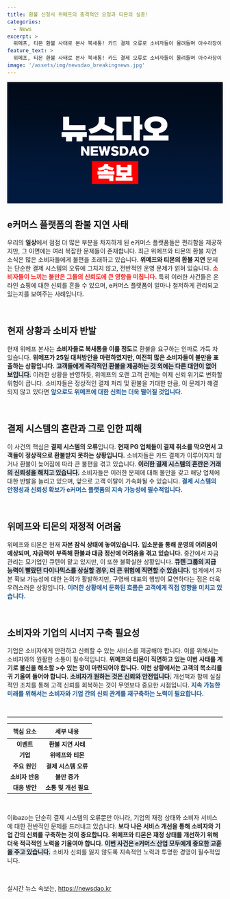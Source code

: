 ```yaml
---
title: 환불 신청서 위메프의 충격적인 요청과 티몬의 실종!
categories:
  - News
excerpt: >
  위메프, 티몬 환불 사태로 본사 북새통! 카드 결제 오류로 소비자들이 몰려들며 아수라장이 된 상황. 대규모 자본 문제와 대표 행방 논란까지, e커머스의 어두운 민낯이 드러났다. 클릭하고 자세한 내용을 확인하세요!
feature_text: >
  위메프, 티몬 환불 사태로 본사 북새통! 카드 결제 오류로 소비자들이 몰려들며 아수라장이 된 상황. 대규모 자본 문제와 대표 행방 논란까지, e커머스의 어두운 민낯이 드러났다. 클릭하고 자세한 내용을 확인하세요!
image: '/assets/img/newsdao_breakingnews.jpg'
---
```


<p><img src="/assets/img/newsdao_breakingnews.jpg" alt="cryptoinkorea 속보" /></p>

<h2 data-ke-size="size26">e커머스 플랫폼의 환불 지연 사태</h2>

<p data-ke-size="size16">우리의 <b>일상</b>에서 점점 더 많은 부분을 차지하게 된 e커머스 플랫폼들은 편리함을 제공하지만, 그 이면에는 여러 복잡한 문제들이 존재합니다. 최근 위메프와 티몬의 환불 지연 소식은 많은 소비자들에게 불편을 초래하고 있습니다. <b>위메프와 티몬의 환불 지연</b> 문제는 단순한 결제 시스템의 오류에 그치지 않고, 전반적인 운영 문제가 얽혀 있습니다. <b><span style="color: #ee2323;">소비자들이 느끼는 불만은 그들의 신뢰도에 큰 영향을 미칩니다.</span></b> 특히 이러한 사건들은 온라인 쇼핑에 대한 신뢰를 흔들 수 있으며, e커머스 플랫폼이 얼마나 철저하게 관리되고 있는지를 보여주는 사례입니다.</p>

<p data-ke-size="size16">&nbsp;</p>

<h2 data-ke-size="size26">현재 상황과 소비자 반발</h2>

<p data-ke-size="size16">현재 위메프 본사는 <b>소비자들로 북새통을 이룰 정도</b>로 환불을 요구하는 인파로 가득 차 있습니다. <b>위메프가 25일 대처방안을 마련하였지만, 여전히 많은 소비자들이 불만을 표출하는 상황입니다.</b> <b><span style="background-color: #21538527;">고객들에게 즉각적인 환불을 제공하는 것 외에는 다른 대안이 없어 보입니다.</span></b> 이러한 상황을 반영하듯, 위메프의 오랜 고객 관계는 이제 신뢰 위기로 변화할 위험이 큽니다. 소비자들은 정상적인 결제 처리 및 환불을 기대한 만큼, 이 문제가 해결되지 않고 있다면 <b><span style="color: #1a5490;">앞으로도 위메프에 대한 신뢰는 더욱 떨어질 것입니다.</span></b></p>

<p data-ke-size="size16">&nbsp;</p>

<h2 data-ke-size="size26">결제 시스템의 혼란과 그로 인한 피해</h2>

<p data-ke-size="size16">이 사건의 핵심은 <b>결제 시스템의 오류</b>입니다. <b>현재 PG 업체들이 결제 취소를 막으면서 고객들이 정상적으로 환불받지 못하는 상황입니다.</b> 소비자들은 카드 결제가 이루어지지 않거나 환불이 늦어짐에 따라 큰 불편을 겪고 있습니다. <b><span style="background-color: #21538527;">이러한 결제 시스템의 혼란은 거래의 신뢰성을 해치고 있습니다.</span></b> 소비자들은 이러한 문제에 대해 불만을 갖고 해당 업체에 대한 반발을 늘리고 있으며, 앞으로 고객 이탈이 가속화될 수 있습니다. <b><span style="color: #1a5490;">결제 시스템의 안정성과 신뢰성 확보가 e커머스 플랫폼의 지속 가능성에 필수적입니다.</span></b></p>

<p data-ke-size="size16">&nbsp;</p>

<h2 data-ke-size="size26">위메프와 티몬의 재정적 어려움</h2>

<p data-ke-size="size16">위메프와 티몬은 현재 <b>자본 잠식 상태에 놓여있습니다.</b> <b>입소문을 통해 운영의 어려움이 예상되며, 자금력이 부족해 환불과 대금 정산에 어려움을 겪고 있습니다.</b> 중간에서 자금 관리는 모기업인 큐텐이 맡고 있지만, 이 또한 불확실한 상황입니다. <b><span style="background-color: #21538527;">큐텐 그룹의 지급 능력이 빨랐던 다이나믹스를 상실할 경우, 더 큰 위험에 직면할 수 있습니다.</span></b> 업계에서 자본 확보 가능성에 대한 논의가 활발하지만, 구영배 대표의 행방이 묘연하다는 점은 더욱 우려스러운 상황입니다. <b><span style="color: #1a5490;">이러한 상황에서 둔화된 흐름은 고객에게 직접 영향을 미치고 있습니다.</span></b></p>

<p data-ke-size="size16">&nbsp;</p>

<h2 data-ke-size="size26">소비자와 기업의 시너지 구축 필요성</h2>

<p data-ke-size="size16">기업은 소비자에게 안전하고 신뢰할 수 있는 서비스를 제공해야 합니다. 이를 위해서는 소비자와의 원활한 소통이 필수적입니다. <b>위메프와 티몬이 직면하고 있는 이번 사태를 계기로 불신을 해소할 >수 있는 장이 마련되어야 합니다.</b> <b>이런 상황에서는 고객의 목소리를 귀 기울여 들어야 합니다.</b> <b><span style="background-color: #21538527;">소비자가 원하는 것은 신뢰와 안전입니다.</span></b> 개선책과 함께 실질적인 조치를 통해 고객 신뢰를 회복하는 것이 무엇보다 중요한 시점입니다. <b><span style="color: #1a5490;">지속 가능한 미래를 위해서는 소비자와 기업 간의 신뢰 관계를 재구축하는 노력이 필요합니다.</span></b></p>

<p data-ke-size="size16">&nbsp;</p>

<hr>

<table>
<thead>
<tr>
<th style="text-align: center; height: 27px;"><b>핵심 요소</b></th>
<th style="text-align: center; height: 27px;"><b>세부 내용</b></th>
</tr>
</thead>
<tbody>
<tr>
<td style="text-align: center; height: 17px;"><b>이벤트</b></td>
<td style="text-align: center; height: 17px;"><b>환불 지연 사태</b></td>
</tr>
<tr>
<td style="text-align: center; height: 17px;"><b>기업</b></td>
<td style="text-align: center; height: 17px;"><b>위메프와 티몬</b></td>
</tr>
<tr>
<td style="text-align: center; height: 17px;"><b>주요 원인</b></td>
<td style="text-align: center; height: 17px;"><b>결제 시스템 오류</b></td>
</tr>
<tr>
<td style="text-align: center; height: 17px;"><b>소비자 반응</b></td>
<td style="text-align: center; height: 17px;"><b>불만 증가</b></td>
</tr>
<tr>
<td style="text-align: center; height: 17px;"><b>대응 방안</b></td>
<td style="text-align: center; height: 17px;"><b>소통 및 개선 필요</b></td>
</tr>
</tbody>
</table>

<p data-ke-size="size16">&nbsp;</p> 

<p data-ke-size="size16">이ibazo는 단순히 결제 시스템의 오류뿐만 아니라, 기업의 재정 상태와 소비자 서비스에 대한 전반적인 문제를 드러내고 있습니다. <b>보다 나은 서비스 개선을 통해 소비자와 기업 간의 신뢰를 구축하는 것이 중요합니다.</b> <b>위메프와 티몬은 재정 상태를 개선하기 위해 더욱 적극적인 노력을 기울여야 합니다.</b> <b><span style="background-color: #21538527;">이번 사건은 e커머스 산업 모두에게 중요한 교훈을 주고 있습니다.</span></b> 소비자 신뢰를 잃지 않도록 지속적인 노력과 투명한 경영이 필수적입니다.</p>

<p data-ke-size="size16">&nbsp;</p>
실시간 뉴스 속보는, <a href="https://newsdao.kr" rel="dofollow">https://newsdao.kr</a>


